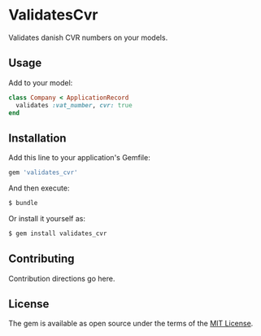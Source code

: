# ValidatesCvr

Validates danish CVR numbers on your models.

## Usage

Add to your model:
```ruby
class Company < ApplicationRecord
  validates :vat_number, cvr: true
end
```

## Installation

Add this line to your application's Gemfile:

```ruby
gem 'validates_cvr'
```

And then execute:
```bash
$ bundle
```

Or install it yourself as:
```bash
$ gem install validates_cvr
```

## Contributing
Contribution directions go here.

## License
The gem is available as open source under the terms of the [MIT License](https://opensource.org/licenses/MIT).
